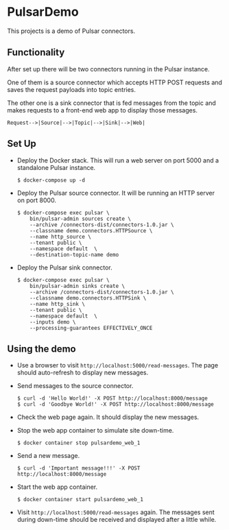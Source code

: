 # PulsarDemo

This projects is a demo of Pulsar connectors.


## Functionality

After set up there will be two connectors running in the Pulsar instance.

One of them is a source connector which accepts HTTP POST requests and saves
the request payloads into topic entries.

The other one is a sink connector that is fed messages from the topic and
makes requests to a front-end web app to display those messages.

```
Request-->|Source|-->|Topic|-->|Sink|-->|Web|
```


## Set Up

- Deploy the Docker stack. This will run a web server on port 5000 and a
  standalone Pulsar instance.

    ```
    $ docker-compose up -d
    ```

- Deploy the Pulsar source connector. It will be running an HTTP server on port
  8000.

    ```
    $ docker-compose exec pulsar \
        bin/pulsar-admin sources create \
        --archive /connectors-dist/connectors-1.0.jar \
        --classname demo.connectors.HTTPSource \
        --name http_source \
        --tenant public \
        --namespace default  \
        --destination-topic-name demo
    ```

- Deploy the Pulsar sink connector.

    ```
    $ docker-compose exec pulsar \
        bin/pulsar-admin sinks create \
        --archive /connectors-dist/connectors-1.0.jar \
        --classname demo.connectors.HTTPSink \
        --name http_sink \
        --tenant public \
        --namespace default  \
        --inputs demo \
        --processing-guarantees EFFECTIVELY_ONCE
    ```


## Using the demo

- Use a browser to visit `http://localhost:5000/read-messages`. The page should
  auto-refresh to display new messages.

- Send messages to the source connector.

    ```
    $ curl -d 'Hello World!' -X POST http://localhost:8000/message
    $ curl -d 'Goodbye World!' -X POST http://localhost:8000/message
    ```

- Check the web page again. It should display the new messages.

- Stop the web app container to simulate site down-time.

    ```
    $ docker container stop pulsardemo_web_1
    ```


- Send a new message.

    ```
    $ curl -d 'Important message!!!' -X POST http://localhost:8000/message
    ```


- Start the web app container.

    ```
    $ docker container start pulsardemo_web_1
    ```


- Visit `http://localhost:5000/read-messages` again. The messages sent during
  down-time should be received and displayed after a little while.
